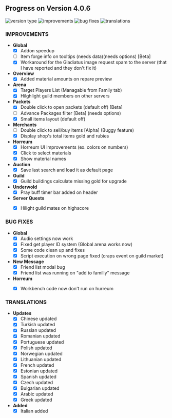 ## Progress on Version 4.0.6

![version type](https://img.shields.io/badge/version-beta-yellow.svg?style=flat-square)
![improvements](https://img.shields.io/badge/improvements-18-green.svg?style=flat-square) ![bug fixes](https://img.shields.io/badge/bug%20fixes-6-red.svg?style=flat-square) ![translations](https://img.shields.io/badge/translations-16-blue.svg?style=flat-square)

### IMPROVEMENTS
- **Global**
	- [x] Addon speedup
	- [ ] Item forge info on tooltips (needs data)(needs options) [Beta]
	- [x] Workaround for the Gladiatus image request spam to the server (that I have reported and they don't fix it)
- **Overview**
	- [x] Added material amounts on repare preview
- **Arena**
	- [x] Target Players List (Managable from Family tab)
	- [x] Hilghlight guild members on other servers
- **Packets**
	- [x] Double click to open packets (default off) [Beta]
	- [ ] Advance Packages filter [Beta] (needs options)
	- [x] Small items layout (default off)
- **Merchants**
	- [ ] Double click to sell/buy items [Alpha] (Buggy feature)
	- [x] Display shop's total items gold and rubies
- **Horreum**
	- [x] Horreum UI improvements (ex. colors on numbers)
	- [x] Click to select materials
	- [x] Show material names
- **Auction**
	- [x] Save last search and load it as default page
- **Guild**
	- [x] Guild buildings calculate missing gold for upgrade
- **Underwold**
	- [x] Pray buff timer bar added on header
- **Server Quests**
	- [x] Hilight guild mates on highscore


### BUG FIXES
- **Global**
	- [x] Audio settings now work
	- [x] Fixed get player ID system (Global arena works now)
	- [x] Some code clean up and fixes
	- [x] Script execution on wrong page fixed (craps event on guild market)
- **New Message**
	- [x] Friend list modal bug 
	- [x] Friend list was running on "add to familly" message
- **Horreum**
	- [x] Workbench code now don't run on hurreum


### TRANSLATIONS
-  **Updates**
	- [x] Chinese updated
	- [x] Turkish updated
	- [x] Russian updated
	- [x] Romanian updated
	- [x] Portuguese updated
	- [x] Polish updated
	- [x] Norwegian updated
	- [x] Lithuanian updated
	- [x] French updated
	- [x] Estonian updated
	- [x] Spanish updated
	- [x] Czech updated
	- [x] Bulgarian updated
	- [x] Arabic updated
	- [x] Greek updated
- **Added**
	- [x] Italian added
